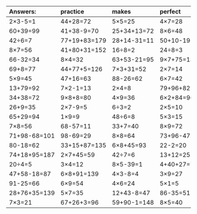 | Answers: | practice | makes | perfect | ! |
| :--- | :--- | :--- | :--- | :--- |
| 2×3-5=1 | 44+28=72 | 5×5=25 | 4×7=28 | 8×9+43=115 | 
| 60+39=99 | 41+38-9=70 | 25+34+13=72 | 8×6=48 | 2+35=37 | 
| 42÷6=7 | 77+19+83=179 | 28+14-31=11 | 50+10-19=41 | 92-23=69 | 
| 8×7=56 | 41+80+31=152 | 16÷8=2 | 24÷8=3 | 8×2=16 | 
| 66-32=34 | 8×4=32 | 63+53-21=95 | 9×7+75=138 | 45÷5=9 | 
| 69+8=77 | 44+77+5=126 | 7×3+31=52 | 2×7=14 | 6+68=74 | 
| 5×9=45 | 47+16=63 | 88-26=62 | 6×7=42 | 6×5=30 | 
| 13+79=92 | 7×2-1=13 | 2×4=8 | 79+96+82=257 | 9×8+66=138 | 
| 34+38=72 | 9×8+8=80 | 4×9=36 | 6×2+84=96 | 8×4+62=94 | 
| 26+9=35 | 2×7-9=5 | 6÷3=2 | 2×5=10 | 97-85=12 | 
| 65+29=94 | 1×9=9 | 48÷6=8 | 5×3=15 | 15+38=53 | 
| 7×8=56 | 68-57=11 | 33+7=40 | 8×9=72 | 7×7+43=92 | 
| 71+98-68=101 | 98-69=29 | 8×8=64 | 73+96-47=122 | 12÷4=3 | 
| 80-18=62 | 33+15+87=135 | 6×8+45=93 | 22-2=20 | 5×4-7=13 | 
| 74+18+95=187 | 2×7+45=59 | 42÷7=6 | 13+12=25 | 7×2=14 | 
| 20÷4=5 | 3×4=12 | 8×5-39=1 | 4+40+27=71 | 40+21=61 | 
| 47+58-18=87 | 6×8+91=139 | 4×3-8=4 | 3×9=27 | 33+34=67 | 
| 91-25=66 | 6×9=54 | 4×6=24 | 5×1=5 | 4×9+29=65 | 
| 28+76+35=139 | 5×7=35 | 12+43-8=47 | 86-35=51 | 7×9=63 | 
| 7×3=21 | 67+26+3=96 | 59+90-1=148 | 8×5=40 | 2×9=18 | 
